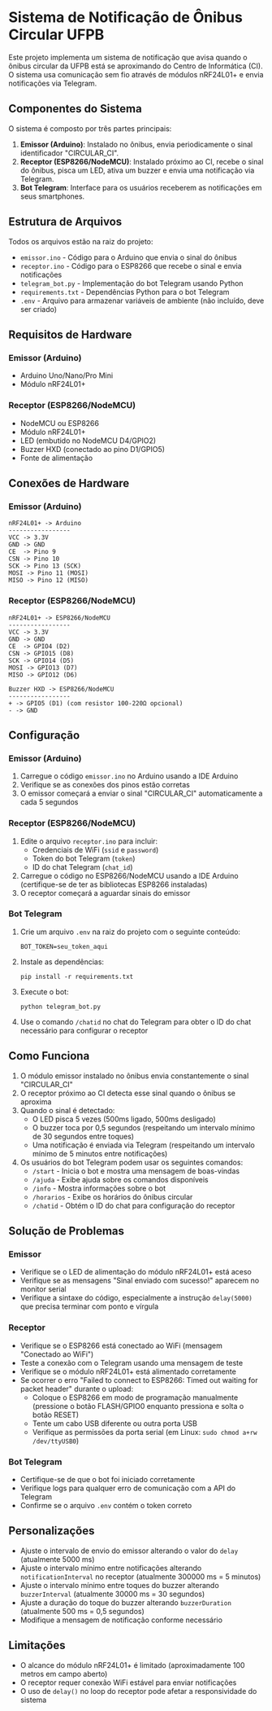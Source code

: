 # Sistema de Notificação de Ônibus Circular UFPB

Este projeto implementa um sistema de notificação que avisa quando o ônibus circular da UFPB está se aproximando do Centro de Informática (CI). O sistema usa comunicação sem fio através de módulos nRF24L01+ e envia notificações via Telegram.

## Componentes do Sistema

O sistema é composto por três partes principais:

1. **Emissor (Arduino)**: Instalado no ônibus, envia periodicamente o sinal identificador "CIRCULAR_CI".
2. **Receptor (ESP8266/NodeMCU)**: Instalado próximo ao CI, recebe o sinal do ônibus, pisca um LED, ativa um buzzer e envia uma notificação via Telegram.
3. **Bot Telegram**: Interface para os usuários receberem as notificações em seus smartphones.

## Estrutura de Arquivos

Todos os arquivos estão na raiz do projeto:

- `emissor.ino` - Código para o Arduino que envia o sinal do ônibus
- `receptor.ino` - Código para o ESP8266 que recebe o sinal e envia notificações
- `telegram_bot.py` - Implementação do bot Telegram usando Python
- `requirements.txt` - Dependências Python para o bot Telegram
- `.env` - Arquivo para armazenar variáveis de ambiente (não incluído, deve ser criado)

## Requisitos de Hardware

### Emissor (Arduino)
- Arduino Uno/Nano/Pro Mini
- Módulo nRF24L01+

### Receptor (ESP8266/NodeMCU)
- NodeMCU ou ESP8266
- Módulo nRF24L01+
- LED (embutido no NodeMCU D4/GPIO2)
- Buzzer HXD (conectado ao pino D1/GPIO5)
- Fonte de alimentação

## Conexões de Hardware

### Emissor (Arduino)
```
nRF24L01+ -> Arduino
-----------------
VCC -> 3.3V
GND -> GND
CE  -> Pino 9
CSN -> Pino 10
SCK -> Pino 13 (SCK)
MOSI -> Pino 11 (MOSI)
MISO -> Pino 12 (MISO)
```

### Receptor (ESP8266/NodeMCU)
```
nRF24L01+ -> ESP8266/NodeMCU
-----------------
VCC -> 3.3V
GND -> GND
CE  -> GPIO4 (D2)
CSN -> GPIO15 (D8)
SCK -> GPIO14 (D5)
MOSI -> GPIO13 (D7)
MISO -> GPIO12 (D6)

Buzzer HXD -> ESP8266/NodeMCU
-----------------
+ -> GPIO5 (D1) (com resistor 100-220Ω opcional)
- -> GND
```

## Configuração

### Emissor (Arduino)
1. Carregue o código `emissor.ino` no Arduino usando a IDE Arduino
2. Verifique se as conexões dos pinos estão corretas
3. O emissor começará a enviar o sinal "CIRCULAR_CI" automaticamente a cada 5 segundos

### Receptor (ESP8266/NodeMCU)
1. Edite o arquivo `receptor.ino` para incluir:
   - Credenciais de WiFi (`ssid` e `password`)
   - Token do bot Telegram (`token`)
   - ID do chat Telegram (`chat_id`)
2. Carregue o código no ESP8266/NodeMCU usando a IDE Arduino (certifique-se de ter as bibliotecas ESP8266 instaladas)
3. O receptor começará a aguardar sinais do emissor

### Bot Telegram
1. Crie um arquivo `.env` na raiz do projeto com o seguinte conteúdo:
   ```
   BOT_TOKEN=seu_token_aqui
   ```
2. Instale as dependências:
   ```
   pip install -r requirements.txt
   ```
3. Execute o bot:
   ```
   python telegram_bot.py
   ```
4. Use o comando `/chatid` no chat do Telegram para obter o ID do chat necessário para configurar o receptor

## Como Funciona

1. O módulo emissor instalado no ônibus envia constantemente o sinal "CIRCULAR_CI"
2. O receptor próximo ao CI detecta esse sinal quando o ônibus se aproxima
3. Quando o sinal é detectado:
   - O LED pisca 5 vezes (500ms ligado, 500ms desligado) 
   - O buzzer toca por 0,5 segundos (respeitando um intervalo mínimo de 30 segundos entre toques)
   - Uma notificação é enviada via Telegram (respeitando um intervalo mínimo de 5 minutos entre notificações)
4. Os usuários do bot Telegram podem usar os seguintes comandos:
   - `/start` - Inicia o bot e mostra uma mensagem de boas-vindas
   - `/ajuda` - Exibe ajuda sobre os comandos disponíveis
   - `/info` - Mostra informações sobre o bot
   - `/horarios` - Exibe os horários do ônibus circular
   - `/chatid` - Obtém o ID do chat para configuração do receptor

## Solução de Problemas

### Emissor
- Verifique se o LED de alimentação do módulo nRF24L01+ está aceso
- Verifique se as mensagens "Sinal enviado com sucesso!" aparecem no monitor serial
- Verifique a sintaxe do código, especialmente a instrução `delay(5000)` que precisa terminar com ponto e vírgula

### Receptor
- Verifique se o ESP8266 está conectado ao WiFi (mensagem "Conectado ao WiFi")
- Teste a conexão com o Telegram usando uma mensagem de teste
- Verifique se o módulo nRF24L01+ está alimentado corretamente
- Se ocorrer o erro "Failed to connect to ESP8266: Timed out waiting for packet header" durante o upload:
  - Coloque o ESP8266 em modo de programação manualmente (pressione o botão FLASH/GPIO0 enquanto pressiona e solta o botão RESET)
  - Tente um cabo USB diferente ou outra porta USB
  - Verifique as permissões da porta serial (em Linux: `sudo chmod a+rw /dev/ttyUSB0`)

### Bot Telegram
- Certifique-se de que o bot foi iniciado corretamente
- Verifique logs para qualquer erro de comunicação com a API do Telegram
- Confirme se o arquivo `.env` contém o token correto

## Personalizações

- Ajuste o intervalo de envio do emissor alterando o valor do `delay` (atualmente 5000 ms)
- Ajuste o intervalo mínimo entre notificações alterando `notificationInterval` no receptor (atualmente 300000 ms = 5 minutos)
- Ajuste o intervalo mínimo entre toques do buzzer alterando `buzzerInterval` (atualmente 30000 ms = 30 segundos)
- Ajuste a duração do toque do buzzer alterando `buzzerDuration` (atualmente 500 ms = 0,5 segundos)
- Modifique a mensagem de notificação conforme necessário

## Limitações

- O alcance do módulo nRF24L01+ é limitado (aproximadamente 100 metros em campo aberto)
- O receptor requer conexão WiFi estável para enviar notificações
- O uso de `delay()` no loop do receptor pode afetar a responsividade do sistema